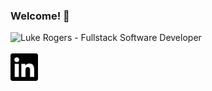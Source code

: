 ### Welcome! 👋

![Luke Rogers - Fullstack Software Developer](https://github.com/dlukerogers/dlukerogers/assets/134304583/067c8d5f-bf11-4bae-8851-330454705d55)

<a href="https://www.linkedin.com/in/dluke-rogers/" target="_blank" rel="noopener noreferrer"> 
  <img align="center" src="linkedin.svg" alt="Link to my LinkedIn profile" height="50rem">
</a> 




